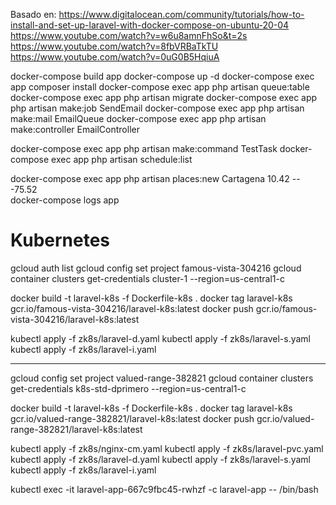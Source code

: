 Basado en:
https://www.digitalocean.com/community/tutorials/how-to-install-and-set-up-laravel-with-docker-compose-on-ubuntu-20-04
https://www.youtube.com/watch?v=w6u8amnFhSo&t=2s
https://www.youtube.com/watch?v=8fbVRBaTkTU
https://www.youtube.com/watch?v=0uG0B5HqiuA

docker-compose build app
docker-compose up -d
docker-compose exec app composer install
docker-compose exec app php artisan queue:table
docker-compose exec app php artisan migrate
docker-compose exec app php artisan make:job SendEmail
docker-compose exec app php artisan make:mail EmailQueue
docker-compose exec app php artisan make:controller EmailController
<!-- docker-compose exec app php artisan queue:work -->
docker-compose exec app php artisan make:command TestTask
docker-compose exec app php artisan schedule:list
<!-- docker-compose exec app php artisan schedule:run -->
docker-compose exec app php artisan places:new Cartagena 10.42 -- -75.52  
docker-compose logs app

# Kubernetes
gcloud auth list
gcloud config set project famous-vista-304216
gcloud container clusters get-credentials cluster-1 --region=us-central1-c

docker build -t laravel-k8s -f Dockerfile-k8s .
docker tag laravel-k8s gcr.io/famous-vista-304216/laravel-k8s:latest
docker push gcr.io/famous-vista-304216/laravel-k8s:latest

kubectl apply -f zk8s/laravel-d.yaml
kubectl apply -f zk8s/laravel-s.yaml
kubectl apply -f zk8s/laravel-i.yaml

---

gcloud config set project valued-range-382821
gcloud container clusters get-credentials k8s-std-dprimero --region=us-central1-c

docker build -t laravel-k8s -f Dockerfile-k8s .
docker tag laravel-k8s gcr.io/valued-range-382821/laravel-k8s:latest
docker push gcr.io/valued-range-382821/laravel-k8s:latest

kubectl apply -f zk8s/nginx-cm.yaml
kubectl apply -f zk8s/laravel-pvc.yaml
kubectl apply -f zk8s/laravel-d.yaml
kubectl apply -f zk8s/laravel-s.yaml
kubectl apply -f zk8s/laravel-i.yaml

kubectl exec -it laravel-app-667c9fbc45-rwhzf -c laravel-app -- /bin/bash

